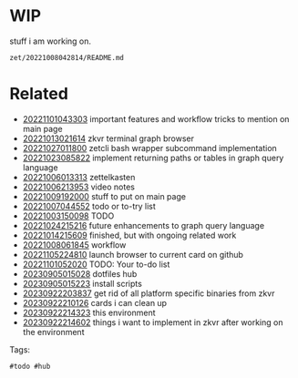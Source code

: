 # WIP

stuff i am working on.

` zet/20221008042814/README.md `

# Related

- [20221101043303](/zet/20221101043303/README.md) important features and workflow tricks to mention on main page
- [20221013021614](/zet/20221013021614/README.md) zkvr terminal graph browser
- [20221027011800](/zet/20221027011800/README.md) zetcli bash wrapper subcommand implementation
- [20221023085822](/zet/20221023085822/README.md) implement returning paths or tables in graph query language
- [20221006013313](/zet/20221006013313/README.md) zettelkasten
- [20221006213953](/zet/20221006213953/README.md) video notes
- [20221009192000](/zet/20221009192000/README.md) stuff to put on main page
- [20221007044552](/zet/20221007044552/README.md) todo or to-try list
- [20221003150098](/zet/20221003150098/README.md) TODO
- [20221024215216](/zet/20221024215216/README.md) future enhancements to graph query language
- [20221014215609](/zet/20221014215609/README.md) finished, but with ongoing related work
- [20221008061845](/zet/20221008061845/README.md) workflow
- [20221105224810](/zet/20221105224810/README.md) launch browser to current card on github
- [20221101052020](/zet/20221101052020/README.md) TODO: Your to-do list
- [20230905015028](/zet/20230905015028/README.md) dotfiles hub
- [20230905015223](/zet/20230905015223/README.md) install scripts
- [20230922203837](/zet/20230922203837/README.md) get rid of all platform specific binaries from zkvr
- [20230922210126](/zet/20230922210126/README.md) cards i can clean up
- [20230922214323](/zet/20230922214323/README.md) this environment
- [20230922214602](/zet/20230922214602/README.md) things i want to implement in zkvr after working on the environment

Tags:

    #todo #hub

